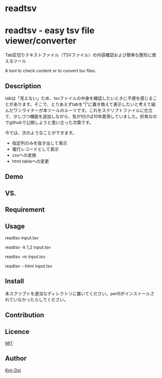 # readtsv
readtsv - easy tsv file viewer/converter
====

Tab区切りテキストファイル（TSVファイル）の内容確認および簡単な整形に使えるツール

A tool to check content or to convert tsv files.

## Description
tabは「見えない」ため、tsvファイルの中身を確認したいときに不便を感じることがあります。そこで、とりあえずtabを"|"に置き換えて表示したいと考えて組んだワンライナーが本ツールのルーツです。これをスクリプトファイルに仕立て、少しづつ機能を追加しながら、気が付けば10年愛用していました。折角なのでgithubで公開しようと思い立った次第です。

今では、次のようなことができます。
* 指定列のみを抜き出して表示
* 複行レコードとして表示
* csvへの変換
* html tableへの変更

## Demo

## VS. 

## Requirement

## Usage
readtsv input.tsv

readtsv -k 1,2 input.tsv

readtsv -m input.tsv

readtsv --html input.tsv

## Install
本スクリプトを適当なディレクトリに置いてください。perl5がインストールされていなかったらしてください。

## Contribution

## Licence

[MIT](https://github.com/tcnksm/tool/blob/master/LICENCE)

## Author

[Koji-Doi](https://github.com/Koji-Doi)
